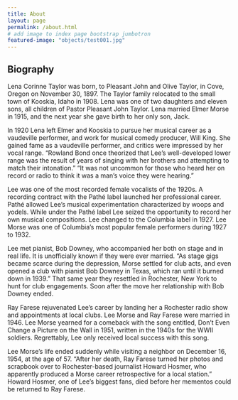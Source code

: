 ```yaml
---
title: About
layout: page
permalink: /about.html
# add image to index page bootstrap jumbotron
featured-image: "objects/test001.jpg"
---
```

## Biography 

Lena Corinne Taylor was born, to Pleasant John and Olive Taylor, in Cove, Oregon on November 30, 1897. The Taylor family relocated to the small town of Kooskia, Idaho in 1908. Lena was one of two daughters and eleven sons, all children of Pastor Pleasant John Taylor. Lena married Elmer Morse in 1915, and the next year she gave birth to her only son, Jack.

In 1920 Lena left Elmer and Kooskia to pursue her musical career as a vaudeville performer, and work for musical comedy producer, Will King. She gained fame as a vaudeville performer, and critics were impressed by her vocal range. “Rowland Bond once theorized that Lee’s well-developed lower range was the result of years of singing with her brothers and attempting to match their intonation.” “It was not uncommon for those who heard her on record or radio to think it was a man’s voice they were hearing.”

Lee was one of the most recorded female vocalists of the 1920s. A recording contract with the Pathé label launched her professional career. Pathé allowed Lee’s musical experimentation characterized by woops and yodels. While under the Pathé label Lee seized the opportunity to record her own musical compositions. Lee changed to the Columbia label in 1927. Lee Morse was one of Columbia’s most popular female performers during 1927 to 1932.

Lee met pianist, Bob Downey, who accompanied her both on stage and in real life. It is unofficially known if they were ever married. “As stage gigs became scarce during the depression, Morse settled for club acts, and even opened a club with pianist Bob Downey in Texas, which ran until it burned down in 1939.” That same year they resettled in Rochester, New York to hunt for club engagements. Soon after the move her relationship with Bob Downey ended.

Ray Farese rejuvenated Lee’s career by landing her a Rochester radio show and appointments at local clubs. Lee Morse and Ray Farese were married in 1946. Lee Morse yearned for a comeback with the song entitled, Don’t Even Change a Picture on the Wall in 1951, written in the 1940s for the WWII soldiers. Regrettably, Lee only received local success with this song.

Lee Morse’s life ended suddenly while visiting a neighbor on December 16, 1954, at the age of 57. “After her death, Ray Farese turned her photos and scrapbook over to Rochester-based journalist Howard Hosmer, who apparently produced a Morse career retrospective for a local station.” Howard Hosmer, one of Lee’s biggest fans, died before her mementos could be returned to Ray Farese.
